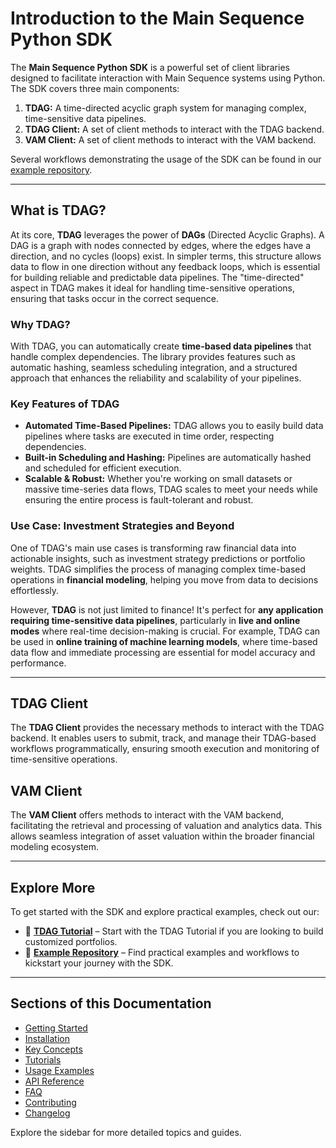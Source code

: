 # Introduction to the Main Sequence Python SDK

The **Main Sequence Python SDK** is a powerful set of client libraries designed to facilitate interaction with Main Sequence systems using Python. The SDK covers three main components:

1. **TDAG:** A time-directed acyclic graph system for managing complex, time-sensitive data pipelines.
2. **TDAG Client:** A set of client methods to interact with the TDAG backend.
3. **VAM Client:** A set of client methods to interact with the VAM backend.

Several workflows demonstrating the usage of the SDK can be found in our [example repository](https://github.com/mainsequence/sdk-examples).

---

## What is TDAG?

At its core, **TDAG** leverages the power of **DAGs** (Directed Acyclic Graphs). A DAG is a graph with nodes connected by edges, where the edges have a direction, and no cycles (loops) exist. In simpler terms, this structure allows data to flow in one direction without any feedback loops, which is essential for building reliable and predictable data pipelines. The "time-directed" aspect in TDAG makes it ideal for handling time-sensitive operations, ensuring that tasks occur in the correct sequence.

### Why TDAG?

With TDAG, you can automatically create **time-based data pipelines** that handle complex dependencies. The library provides features such as automatic hashing, seamless scheduling integration, and a structured approach that enhances the reliability and scalability of your pipelines.

### Key Features of TDAG

- **Automated Time-Based Pipelines:** TDAG allows you to easily build data pipelines where tasks are executed in time order, respecting dependencies.
- **Built-in Scheduling and Hashing:** Pipelines are automatically hashed and scheduled for efficient execution.
- **Scalable & Robust:** Whether you're working on small datasets or massive time-series data flows, TDAG scales to meet your needs while ensuring the entire process is fault-tolerant and robust.

### Use Case: Investment Strategies and Beyond

One of TDAG's main use cases is transforming raw financial data into actionable insights, such as investment strategy predictions or portfolio weights. TDAG simplifies the process of managing complex time-based operations in **financial modeling**, helping you move from data to decisions effortlessly.

However, **TDAG** is not just limited to finance! It's perfect for **any application requiring time-sensitive data pipelines**, particularly in **live and online modes** where real-time decision-making is crucial. For example, TDAG can be used in **online training of machine learning models**, where time-based data flow and immediate processing are essential for model accuracy and performance.

---

## TDAG Client

The **TDAG Client** provides the necessary methods to interact with the TDAG backend. It enables users to submit, track, and manage their TDAG-based workflows programmatically, ensuring smooth execution and monitoring of time-sensitive operations.

## VAM Client

The **VAM Client** offers methods to interact with the VAM backend,
facilitating the retrieval and processing of valuation and analytics data. 
This allows seamless integration of asset valuation within the broader financial modeling ecosystem.

---

## Explore More

To get started with the SDK and explore practical examples, check out our:

- 📖 **[TDAG Tutorial](tdag/tutorial/getting_started/Introduction_part1.md)** – Start with the TDAG Tutorial if you are looking to build customized portfolios.
- 📂 **[Example Repository](https://github.com/mainsequence-sdk/main-sequence-sdk-examples)** – Find practical examples and workflows to kickstart your journey with the SDK.

---

## Sections of this Documentation

- [Getting Started](getting_started.md)
- [Installation](installation.md)
- [Key Concepts](concepts.md)
- [Tutorials](tutorials.md)
- [Usage Examples](examples.md)
- [API Reference](reference.md)
- [FAQ](faq.md)
- [Contributing](contributing.md)
- [Changelog](changelog.md)

Explore the sidebar for more detailed topics and guides.


